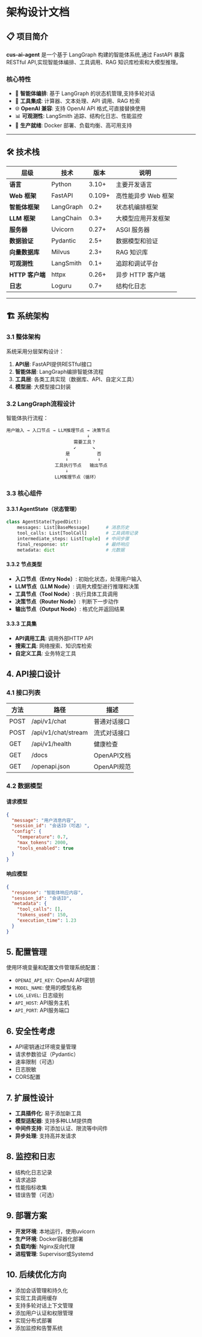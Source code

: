 # 架构设计文档

## 📋 项目简介

**cus-ai-agent** 是一个基于 LangGraph 构建的智能体系统,通过 FastAPI 暴露 RESTful API,实现智能体编排、工具调用、RAG 知识库检索和大模型推理。

### 核心特性

- 🤖 **智能体编排**: 基于 LangGraph 的状态机管理,支持多轮对话
- 🔧 **工具集成**: 计算器、文本处理、API 调用、RAG 检索
- 🌐 **OpenAI 兼容**: 支持 OpenAI API 格式,可直接替换使用
- 📊 **可观测性**: LangSmith 追踪、结构化日志、性能监控
- 🚀 **生产就绪**: Docker 部署、负载均衡、高可用支持

---

## 🛠️ 技术栈

| 层级 | 技术 | 版本 | 说明 |
|------|------|------|------|
| **语言** | Python | 3.10+ | 主要开发语言 |
| **Web 框架** | FastAPI | 0.109+ | 高性能异步 Web 框架 |
| **智能体框架** | LangGraph | 0.2+ | 状态机编排框架 |
| **LLM 框架** | LangChain | 0.3+ | 大模型应用开发框架 |
| **服务器** | Uvicorn | 0.27+ | ASGI 服务器 |
| **数据验证** | Pydantic | 2.5+ | 数据模型和验证 |
| **向量数据库** | Milvus | 2.3+ | RAG 知识库 |
| **可观测性** | LangSmith | 0.1+ | 追踪和调试平台 |
| **HTTP 客户端** | httpx | 0.26+ | 异步 HTTP 客户端 |
| **日志** | Loguru | 0.7+ | 结构化日志 |

---

## 🏗️ 系统架构

### 3.1 整体架构

系统采用分层架构设计：

1. **API层**: FastAPI提供RESTful接口
2. **智能体层**: LangGraph编排智能体流程
3. **工具层**: 各类工具实现（数据库、API、自定义工具）
4. **模型层**: 大模型接口封装

### 3.2 LangGraph流程设计

智能体执行流程：

```
用户输入 → 入口节点 → LLM推理节点 → 决策节点
                              ↓
                         需要工具？
                         ↙      ↘
                      是          否
                      ↓           ↓
                  工具执行节点   输出节点
                      ↓
                  LLM推理节点（循环）
```

### 3.3 核心组件

#### 3.3.1 AgentState（状态管理）

```python
class AgentState(TypedDict):
    messages: List[BaseMessage]      # 消息历史
    tool_calls: List[ToolCall]       # 工具调用记录
    intermediate_steps: List[tuple]  # 中间步骤
    final_response: str              # 最终响应
    metadata: dict                   # 元数据
```

#### 3.3.2 节点类型

- **入口节点（Entry Node）**: 初始化状态，处理用户输入
- **LLM节点（LLM Node）**: 调用大模型进行推理和决策
- **工具节点（Tool Node）**: 执行具体工具调用
- **决策节点（Router Node）**: 判断下一步动作
- **输出节点（Output Node）**: 格式化并返回结果

#### 3.3.3 工具集

- **API调用工具**: 调用外部HTTP API
- **搜索工具**: 网络搜索、知识库检索
- **自定义工具**: 业务特定工具

## 4. API接口设计

### 4.1 接口列表

| 方法 | 路径 | 描述 |
|------|------|------|
| POST | /api/v1/chat | 普通对话接口 |
| POST | /api/v1/chat/stream | 流式对话接口 |
| GET | /api/v1/health | 健康检查 |
| GET | /docs | OpenAPI文档 |
| GET | /openapi.json | OpenAPI规范 |

### 4.2 数据模型

#### 请求模型

```json
{
  "message": "用户消息内容",
  "session_id": "会话ID（可选）",
  "config": {
    "temperature": 0.7,
    "max_tokens": 2000,
    "tools_enabled": true
  }
}
```

#### 响应模型

```json
{
  "response": "智能体响应内容",
  "session_id": "会话ID",
  "metadata": {
    "tool_calls": [],
    "tokens_used": 150,
    "execution_time": 1.23
  }
}
```

## 5. 配置管理

使用环境变量和配置文件管理系统配置：

- `OPENAI_API_KEY`: OpenAI API密钥
- `MODEL_NAME`: 使用的模型名称
- `LOG_LEVEL`: 日志级别
- `API_HOST`: API服务主机
- `API_PORT`: API服务端口

## 6. 安全性考虑

- API密钥通过环境变量管理
- 请求参数验证（Pydantic）
- 速率限制（可选）
- 日志脱敏
- CORS配置

## 7. 扩展性设计

- **工具插件化**: 易于添加新工具
- **模型适配器**: 支持多种LLM提供商
- **中间件支持**: 可添加认证、限流等中间件
- **异步处理**: 支持高并发请求

## 8. 监控和日志

- 结构化日志记录
- 请求追踪
- 性能指标收集
- 错误告警（可选）

## 9. 部署方案

- **开发环境**: 本地运行，使用uvicorn
- **生产环境**: Docker容器化部署
- **负载均衡**: Nginx反向代理
- **进程管理**: Supervisor或Systemd

## 10. 后续优化方向

- 添加会话管理和持久化
- 实现工具调用缓存
- 支持多轮对话上下文管理
- 添加用户认证和权限管理
- 实现分布式部署
- 添加监控和告警系统

